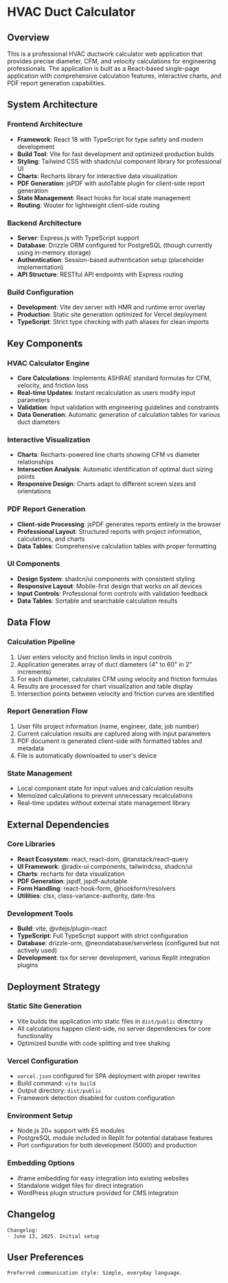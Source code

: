 # HVAC Duct Calculator

## Overview

This is a professional HVAC ductwork calculator web application that provides precise diameter, CFM, and velocity calculations for engineering professionals. The application is built as a React-based single-page application with comprehensive calculation features, interactive charts, and PDF report generation capabilities.

## System Architecture

### Frontend Architecture
- **Framework**: React 18 with TypeScript for type safety and modern development
- **Build Tool**: Vite for fast development and optimized production builds
- **Styling**: Tailwind CSS with shadcn/ui component library for professional UI
- **Charts**: Recharts library for interactive data visualization
- **PDF Generation**: jsPDF with autoTable plugin for client-side report generation
- **State Management**: React hooks for local state management
- **Routing**: Wouter for lightweight client-side routing

### Backend Architecture
- **Server**: Express.js with TypeScript support
- **Database**: Drizzle ORM configured for PostgreSQL (though currently using in-memory storage)
- **Authentication**: Session-based authentication setup (placeholder implementation)
- **API Structure**: RESTful API endpoints with Express routing

### Build Configuration
- **Development**: Vite dev server with HMR and runtime error overlay
- **Production**: Static site generation optimized for Vercel deployment
- **TypeScript**: Strict type checking with path aliases for clean imports

## Key Components

### HVAC Calculator Engine
- **Core Calculations**: Implements ASHRAE standard formulas for CFM, velocity, and friction loss
- **Real-time Updates**: Instant recalculation as users modify input parameters
- **Validation**: Input validation with engineering guidelines and constraints
- **Data Generation**: Automatic generation of calculation tables for various duct diameters

### Interactive Visualization
- **Charts**: Recharts-powered line charts showing CFM vs diameter relationships
- **Intersection Analysis**: Automatic identification of optimal duct sizing points
- **Responsive Design**: Charts adapt to different screen sizes and orientations

### PDF Report Generation
- **Client-side Processing**: jsPDF generates reports entirely in the browser
- **Professional Layout**: Structured reports with project information, calculations, and charts
- **Data Tables**: Comprehensive calculation tables with proper formatting

### UI Components
- **Design System**: shadcn/ui components with consistent styling
- **Responsive Layout**: Mobile-first design that works on all devices
- **Input Controls**: Professional form controls with validation feedback
- **Data Tables**: Sortable and searchable calculation results

## Data Flow

### Calculation Pipeline
1. User enters velocity and friction limits in input controls
2. Application generates array of duct diameters (4" to 60" in 2" increments)
3. For each diameter, calculates CFM using velocity and friction formulas
4. Results are processed for chart visualization and table display
5. Intersection points between velocity and friction curves are identified

### Report Generation Flow
1. User fills project information (name, engineer, date, job number)
2. Current calculation results are captured along with input parameters
3. PDF document is generated client-side with formatted tables and metadata
4. File is automatically downloaded to user's device

### State Management
- Local component state for input values and calculation results
- Memoized calculations to prevent unnecessary recalculations
- Real-time updates without external state management library

## External Dependencies

### Core Libraries
- **React Ecosystem**: react, react-dom, @tanstack/react-query
- **UI Framework**: @radix-ui components, tailwindcss, shadcn/ui
- **Charts**: recharts for data visualization
- **PDF Generation**: jspdf, jspdf-autotable
- **Form Handling**: react-hook-form, @hookform/resolvers
- **Utilities**: clsx, class-variance-authority, date-fns

### Development Tools
- **Build**: vite, @vitejs/plugin-react
- **TypeScript**: Full TypeScript support with strict configuration
- **Database**: drizzle-orm, @neondatabase/serverless (configured but not actively used)
- **Development**: tsx for server development, various Replit integration plugins

## Deployment Strategy

### Static Site Generation
- Vite builds the application into static files in `dist/public` directory
- All calculations happen client-side, no server dependencies for core functionality
- Optimized bundle with code splitting and tree shaking

### Vercel Configuration
- `vercel.json` configured for SPA deployment with proper rewrites
- Build command: `vite build`
- Output directory: `dist/public`
- Framework detection disabled for custom configuration

### Environment Setup
- Node.js 20+ support with ES modules
- PostgreSQL module included in Replit for potential database features
- Port configuration for both development (5000) and production

### Embedding Options
- iframe embedding for easy integration into existing websites
- Standalone widget files for direct integration
- WordPress plugin structure provided for CMS integration

## Changelog

```
Changelog:
- June 13, 2025. Initial setup
```

## User Preferences

```
Preferred communication style: Simple, everyday language.
```